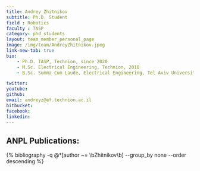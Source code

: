 ```yaml
---
title: Andrey Zhitnikov
subtitle: Ph.D. Student
field : Robotics
faculty : TASP
category: phd_students
layout: team_member_personal_page
image: /img/team/AndreyZhitnikov.jpeg
link-new-tab: true
bio:
    - Ph.D. TASP, Technion, since 2020
    - M.Sc. Electrical Engineering, Technion, 2018
    - B.Sc. Summa Cum Laude, Electrical Engineering, Tel Aviv University, 2014

twitter: 
youtube: 
github: 
email: andreyz@ef.technion.ac.il
bitbucket: 
facebook: 
linkedin: 
---
```


## ANPL Publications:

{% bibliography -q @*[author ~= \bZhitnikov\b] --group_by none --order descending %}

